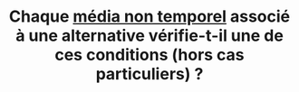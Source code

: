 ---
title: Chaque [média non temporel](#media-non-temporel) associé à une alternative vérifie-t-il une de ces conditions (hors cas particuliers) ?
steps:
- La page référencée par le [lien ou bouton adjacent](#lien-ou-bouton-adjacent) est accessible ;
- L’alternative dans la page, référencée par le [lien ou bouton adjacent](#lien-ou-bouton-adjacent), est accessible.
---